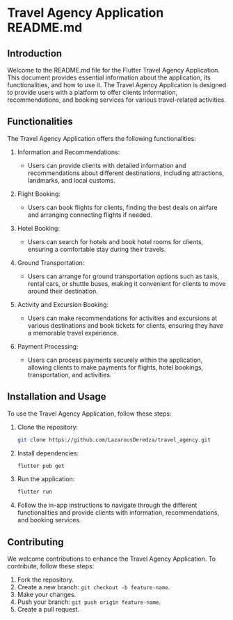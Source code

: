 # Travel Agency Application README.md

## Introduction
Welcome to the README.md file for the Flutter Travel Agency Application. This document provides essential information about the application, its functionalities, and how to use it. The Travel Agency Application is designed to provide users with a platform to offer clients information, recommendations, and booking services for various travel-related activities.

## Functionalities
The Travel Agency Application offers the following functionalities:

1. Information and Recommendations:
   - Users can provide clients with detailed information and recommendations about different destinations, including attractions, landmarks, and local customs.

2. Flight Booking:
   - Users can book flights for clients, finding the best deals on airfare and arranging connecting flights if needed.

3. Hotel Booking:
   - Users can search for hotels and book hotel rooms for clients, ensuring a comfortable stay during their travels.

4. Ground Transportation:
   - Users can arrange for ground transportation options such as taxis, rental cars, or shuttle buses, making it convenient for clients to move around their destination.

5. Activity and Excursion Booking:
   - Users can make recommendations for activities and excursions at various destinations and book tickets for clients, ensuring they have a memorable travel experience.

6. Payment Processing:
   - Users can process payments securely within the application, allowing clients to make payments for flights, hotel bookings, transportation, and activities.

## Installation and Usage
To use the Travel Agency Application, follow these steps:

1. Clone the repository:
   ```bash
   git clone https://github.com/LazarousDeredza/travel_agency.git
   ```

2. Install dependencies:
   ```bash
   flutter pub get
   ```

3. Run the application:
   ```bash
   flutter run
   ```

4. Follow the in-app instructions to navigate through the different functionalities and provide clients with information, recommendations, and booking services.

## Contributing
We welcome contributions to enhance the Travel Agency Application. To contribute, follow these steps:

1. Fork the repository.
2. Create a new branch: `git checkout -b feature-name`.
3. Make your changes.
4. Push your branch: `git push origin feature-name`.
5. Create a pull request.
